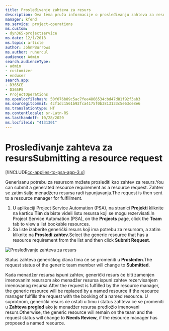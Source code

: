 ```yaml
---
title: Prosleđivanje zahteva za resurs
description: Ova tema pruža informacije o prosleđivanju zahteva za resurs projekta.
manager: kfend
ms.service: project-operations
ms.custom:
- dyn365-projectservice
ms.date: 12/1/2018
ms.topic: article
author: JohnPBurrows
ms.author: ruhercul
audience: Admin
search.audienceType:
- admin
- customizer
- enduser
search.app:
- D365CE
- D365PS
- ProjectOperations
ms.openlocfilehash: 50f076b89c5ac7fee4866534cbd47d81f92f3ab3
ms.sourcegitcommit: 4cf1dc1561b92fca4175f0b3813133c5e63ce8e6
ms.translationtype: HT
ms.contentlocale: sr-Latn-RS
ms.lasthandoff: 10/28/2020
ms.locfileid: "4131301"
---
```

# <a name="submitting-a-resource-request"></a><span data-ttu-id="c4229-103">Prosleđivanje zahteva za resurs</span><span class="sxs-lookup"><span data-stu-id="c4229-103">Submitting a resource request</span></span>

[!INCLUDE[cc-applies-to-psa-app-3.x](../includes/cc-applies-to-psa-app-3x.md)]

<span data-ttu-id="c4229-104">Generisanu potrebu za resursom možete proslediti kao zahtev za resurs.</span><span class="sxs-lookup"><span data-stu-id="c4229-104">You can submit a generated resource requirement as a resource request.</span></span> <span data-ttu-id="c4229-105">Zahtev se zatim šalje menadžeru resursa radi ispunjavanja.</span><span class="sxs-lookup"><span data-stu-id="c4229-105">The request is then sent to a resource manager for fulfillment.</span></span>

1. <span data-ttu-id="c4229-106">U aplikaciji Project Service Automation (PSA), na stranici **Projekti** kliknite na karticu **Tim** da biste videli listu resursa koji se mogu rezervisati.</span><span class="sxs-lookup"><span data-stu-id="c4229-106">In Project Service Automation (PSA), on the **Projects** page, click the **Team** tab to view a list bookable resources.</span></span> 
2. <span data-ttu-id="c4229-107">Sa liste izaberite generički resurs koji ima potrebu za resursom, a zatim kliknite na **Prosledi zahtev**.</span><span class="sxs-lookup"><span data-stu-id="c4229-107">Select the generic resource that has a resource requirement from the list and then click **Submit Request**.</span></span>

![Prosleđivanje zahteva za resurs](media/RM-how-to-18.png)

<span data-ttu-id="c4229-109">Status zahteva generičkog člana tima će se promeniti u **Prosleđen**.</span><span class="sxs-lookup"><span data-stu-id="c4229-109">The request status of the generic team member will change to **Submitted**.</span></span>

<span data-ttu-id="c4229-110">Kada menadžer resursa ispuni zahtev, generički resurs će biti zamenjen imenovanim resursom ako menadžer resursa ispuni zahtev rezervisanjem imenovanog resursa.</span><span class="sxs-lookup"><span data-stu-id="c4229-110">After the request is fulfilled by the resource manager, the generic resource will be replaced by a named resource if the resource manager fulfills the request with the booking of a named resource.</span></span> <span data-ttu-id="c4229-111">U suprotnom, generički resurs će ostati u timu i status zahteva će se promeniti u **Zahteva pregled** ako je menadžer resursa predložio imenovani resurs.</span><span class="sxs-lookup"><span data-stu-id="c4229-111">Otherwise, the generic resource will remain on the team and the request status will change to **Needs Review**, if the resource manager has proposed a named resource.</span></span>
